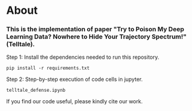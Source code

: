 # About
### This is the implementation of paper "Try to Poison My Deep Learning Data? Nowhere to Hide Your Trajectory Spectrum!"(Telltale). 
Step 1: Install the dependencies needed to run this repository.
```
pip install -r requirements.txt
```
Step 2: Step-by-step execution of code cells in jupyter.
```
telltale_defense.ipynb
```
If you find our code useful, please kindly cite our work.
```
```
